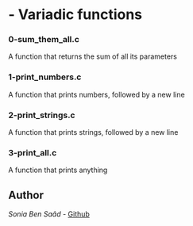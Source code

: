 
# - Variadic functions
### 0-sum_them_all.c
A function that returns the sum of all its parameters
### 1-print_numbers.c
A function that prints numbers, followed by a new line
### 2-print_strings.c
A function that prints strings, followed by a new line
### 3-print_all.c
A function that prints anything
## Author
*Sonia Ben Saâd* - [Github](https://github.com/Soniabensaad)